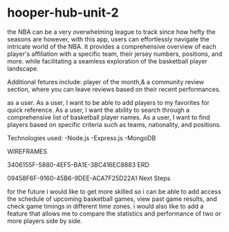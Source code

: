 # hooper-hub-unit-2


the NBA can be a very overwhelming league to track since how hefty the seasons are however, with this app, users can effortlessly navigate the intricate world of the NBA. It provides a comprehensive overview of each player's affiliation with a specific team, their jersey numbers, positions, and more. while facilitating a seamless exploration of the basketball player landscape.

Additional fetures include: player of the month,& a community review section, where you can leave reviews based on their recent performances.

as a user. As a user, I want to be able to add players to my favorites for quick reference. As a user, I want the ability to search through a comprehensive list of basketball player names. As a user, I want to find players based on specific criteria such as teams, nationality, and positions.

Technologies used: -Node.js -Express.js -MongoDB

WIREFRAMES

3406155F-5880-4EF5-BA1E-3BC416EC8883
ERD

09458F6F-9160-45B6-9DEE-ACA7F25D22A1
Next Steps

for the future i would like to get more skilled so i can be able to add access the schedule of upcoming basketball games, view past game results, and check game timings in different time zones. i would also like to add a feature that allows me to compare the statistics and performance of two or more players side by side.
